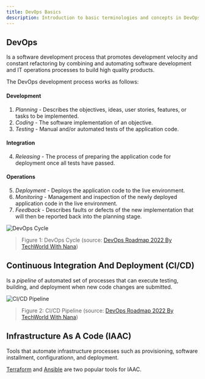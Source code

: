 ```yaml
---
title: DevOps Basics
description: Introduction to basic terminologies and concepts in DevOps.
---
```


## DevOps

Is a software development process that promotes development velocity and constant refactoring 
by combining and automating software development and IT operations processes to build high 
quality products.

The DevOps development process works as follows:

#### Development

1. *Planning* - Describes the objectives, ideas, user stories, features, or tasks to be implemented.
2. *Coding* - The software implementation of an objective.
3. *Testing* - Manual and/or automated tests of the application code.

#### Integration

4. *Releasing* - The process of preparing the application code for deployment once all 
tests have passed.

#### Operations

5. *Deployment* - Deploys the application code to the live environment.
6. *Monitoring* - Management and inspection of the newly deployed application code in the 
live environment.
8. *Feedback* - Describes faults or defects of the new implementation that will then be 
reported back into the planning stage.

![DevOps Cycle](/images/figures/devops/devops-cycle.png)

> Figure 1: DevOps Cycle (source: [DevOps Roadmap 2022 By TechWorld With Nana](https://youtu.be/9pZ2xmsSDdo?t=424))

## Continuous Integration And Deployment (CI/CD)

Is a *pipeline* of automated set of processes that can execute testing, building, 
and deployment when new code changes are submitted.

![CI/CD Pipeline](/images/figures/devops/ci-cd-pipeline.png)

> Figure 2: CI/CD Pipeline (source: [DevOps Roadmap 2022 By TechWorld With Nana](https://youtu.be/9pZ2xmsSDdo?t=403))

## Infrastructure As A Code (IAAC)

Tools that automate infrastructure processes such as provisioning, software installment, 
configurationn, and deployment.

[Terraform](https://www.terraform.io/) and [Ansible](https://www.ansible.com/) are two popular tools for IAAC.
